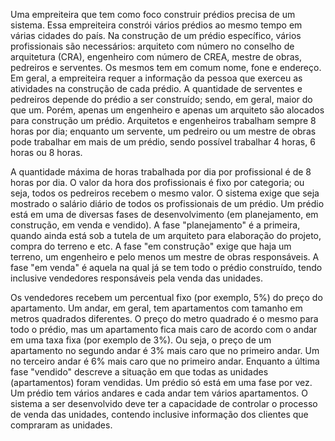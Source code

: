 Uma  empreiteira  que  tem  como  foco  construir  prédios  precisa  de  um  sistema.  Essa  empreiteira constrói vários prédios ao mesmo tempo em várias cidades do país. Na construção de um prédio específico,   vários   profissionais   são   necessários:   arquiteto   com   número   no   conselho   de arquitetura (CRA), engenheiro com número de CREA, mestre de obras, pedreiros e serventes. Os mesmos tem em comum nome, fone e endereço. Em geral, a empreiteira requer a informação da pessoa  que  exerceu  as  atividades  na  construção  de  cada  prédio.  A  quantidade  de  serventes  e pedreiros depende do prédio a ser construído; sendo, em geral, maior do que um. Porém, apenas um  engenheiro  e  apenas  um  arquiteto  são  alocados  para  construção  um  prédio.  Arquitetos  e engenheiros trabalham sempre 8 horas por dia; enquanto um servente, um pedreiro ou um mestre de  obras  pode  trabalhar  em  mais  de  um  prédio,  sendo  possível  trabalhar  4  horas,  6  horas  ou  8 horas.



A quantidade máxima de horas trabalhada por dia por profissional é de 8 horas por dia. O valor  da  hora  dos  profissionais  é  fixo  por  categoria;  ou  seja,  todos  os  pedreiros  recebem  o mesmo valor. O sistema exige que seja mostrado o salário diário de todos os profissionais de um prédio.  Um  prédio  está  em  uma  de  diversas  fases  de  desenvolvimento  (em  planejamento,  em construção, em venda e vendido). A fase "planejamento" é a primeira, quando ainda está sob a tutela  de  um  arquiteto  para  elaboração  do  projeto,  compra  do  terreno  e  etc.  A  fase  "em construção"  exige  que  haja  um  terreno,  um  engenheiro  e  pelo  menos  um  mestre  de  obras responsáveis.  A  fase  "em  venda"  é  aquela  na  qual  já  se  tem  todo  o  prédio  construído,  tendo inclusive  vendedores  responsáveis  pela  venda  das  unidades.



Os  vendedores  recebem  um percentual   fixo   (por   exemplo,   5%)   do   preço   do   apartamento.   Um   andar,   em     geral, tem apartamentos  com  tamanho  em  metros  quadrados  diferentes.  O  preço  do  metro  quadrado  é  o mesmo para todo o prédio, mas um apartamento fica mais caro de acordo com o andar em uma taxa  fixa  (por  exemplo  de  3%).  Ou  seja,  o  preço  de  um  apartamento  no  segundo  andar  é  3% mais  caro  que  no  primeiro  andar.  Um  no  terceiro  andar  é  6%  mais  caro  que  no  primeiro  andar. Enquanto a última fase "vendido" descreve a situação em que todas as unidades (apartamentos) foram vendidas. Um prédio só está em uma fase por vez. Um prédio tem vários andares e cada andar tem vários apartamentos. O sistema a ser desenvolvido deve ter a capacidade de controlar o processo de venda das unidades, contendo inclusive informação dos clientes que compraram as unidades.

